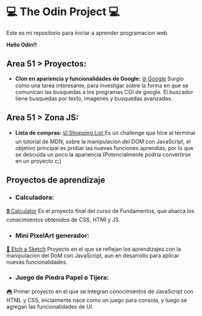 # 💻 The Odin Project 💻
Este es mi repositorio para iniciar a aprender programacion web

**Hello Odin!!**

## Area 51 > Proyectos:

- **Clon en apariencia y funcionalidades de Google:**
[🌐 Google](https://jhonatandczel.github.io/the-odin-project/Area51/Projects/google-clon/)
Surgio como una tarea interesante, para investigar sobre la forma en que se comunican las busquedas a los programas CGI de google. El buscador tiene busquedas por texto, imagenes y busquedas avanzadas.

## Area 51 > Zona JS:
- **Lista de compras:**
[☑️ Shopping List ](https://jhonatandczel.github.io/the-odin-project/Area51/ZonaJS/Shopping-List/)
Es un challenge que hice al terminar un tutorial de MDN, sobre la manipulacion del DOM con JavaScript, el objetivo principal es probar las nuevas funciones aprendias, por lo que se descuida un poco la apariencia (Potencialmente podria convertirse en un proyecto c;)

## Proyectos de aprendizaje

- ### Calculadora:
[🖩 Calculator](https://jhonatandczel.github.io/calculator/)
Es el proyecto final del curso de Fundamentos, que abarca los conocimientos obtenidos de CSS, HTMl y JS.

- ### Mini PixelArt generador:
[🎨 Etch a Sketch](https://jhonatandczel.github.io/etch-a-sketch/)
Proyecto en el que se reflejan los aprendizajes con la manipulacion del DoM con JavaScript, aun en desarrollo para aplicar nuevas funcionalidades.

- ### Juego de Piedra Papel o Tijera:
[🎮](https://jhonatandczel.github.io/rock-paper-scissors/)
Primer proyecto en el que se integran conocimientos de JavaScript con HTML y CSS, inicialmente nace como un juego para consola, y luego se agregan las funcionalidades de UI.
